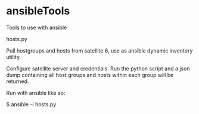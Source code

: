 # ansibleTools

Tools to use with ansible


hosts.py

Pull hostgroups and hosts from satellite 6, use as ansible dynamic inventory utility.

Configure satellite server and credentials. Run the python script and a json dump containing all host groups and hosts within each group will be returned.

Run with ansible like so:

$ ansible <HOSTGROUP or HOSTNAME> -i hosts.py <ARG>
